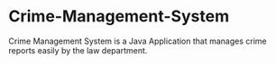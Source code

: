 # Crime-Management-System
Crime Management System is a Java Application that manages crime reports easily by the law department. 
